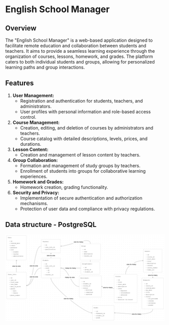 # English School Manager
## Overview
The "English School Manager" is a web-based application designed to facilitate remote education and collaboration between students and teachers. It aims to provide a seamless learning experience through the organization of courses, lessons, homework, and grades. The platform caters to both individual students and groups, allowing for personalized learning paths and group interactions.
## Features
1. **User Management:**
    - Registration and authentication for students, teachers, and administrators.
    - User profiles with personal information and role-based access control.
2. **Course Management:**
    - Creation, editing, and deletion of courses by administrators and teachers.
    - Course catalog with detailed descriptions, levels, prices, and durations.
3. **Lesson Content:**
    - Creation and management of lesson content by teachers.
4. **Group Collaboration:**
    - Formation and management of study groups by teachers.
    - Enrollment of students into groups for collaborative learning experiences.
5. **Homework and Grades:**
    - Homework creation, grading functionality.
6. **Security and Privacy:**
    - Implementation of secure authentication and authorization mechanisms.
    - Protection of user data and compliance with privacy regulations.
## Data structure - PostgreSQL
![PostgreSQL schema.png](docs%2FPostgreSQL%20schema.png)
